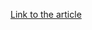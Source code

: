 [Link to the article](https://www.trendmicro.com/content/dam/trendmicro/global/en/research/23/d/an-analysis-of-the-bablock-ransomware-/iocs-an-analysis-of-the-babLock-ransomware.txt)
